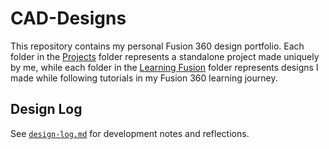 # CAD-Designs

This repository contains my personal Fusion 360 design portfolio. Each folder in the [Projects](./Projects) folder represents a standalone project made uniquely by me, while each folder in the [Learning Fusion](./Learning_Fusion) folder represents designs I made while following tutorials in my Fusion 360 learning journey.

## Design Log

See [`design-log.md`](./design-log.md) for development notes and reflections.
